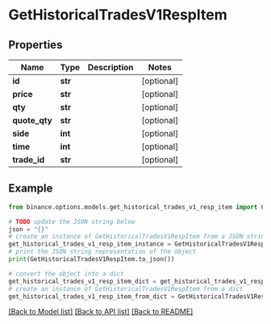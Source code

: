 # GetHistoricalTradesV1RespItem


## Properties

Name | Type | Description | Notes
------------ | ------------- | ------------- | -------------
**id** | **str** |  | [optional] 
**price** | **str** |  | [optional] 
**qty** | **str** |  | [optional] 
**quote_qty** | **str** |  | [optional] 
**side** | **int** |  | [optional] 
**time** | **int** |  | [optional] 
**trade_id** | **str** |  | [optional] 

## Example

```python
from binance.options.models.get_historical_trades_v1_resp_item import GetHistoricalTradesV1RespItem

# TODO update the JSON string below
json = "{}"
# create an instance of GetHistoricalTradesV1RespItem from a JSON string
get_historical_trades_v1_resp_item_instance = GetHistoricalTradesV1RespItem.from_json(json)
# print the JSON string representation of the object
print(GetHistoricalTradesV1RespItem.to_json())

# convert the object into a dict
get_historical_trades_v1_resp_item_dict = get_historical_trades_v1_resp_item_instance.to_dict()
# create an instance of GetHistoricalTradesV1RespItem from a dict
get_historical_trades_v1_resp_item_from_dict = GetHistoricalTradesV1RespItem.from_dict(get_historical_trades_v1_resp_item_dict)
```
[[Back to Model list]](../README.md#documentation-for-models) [[Back to API list]](../README.md#documentation-for-api-endpoints) [[Back to README]](../README.md)


